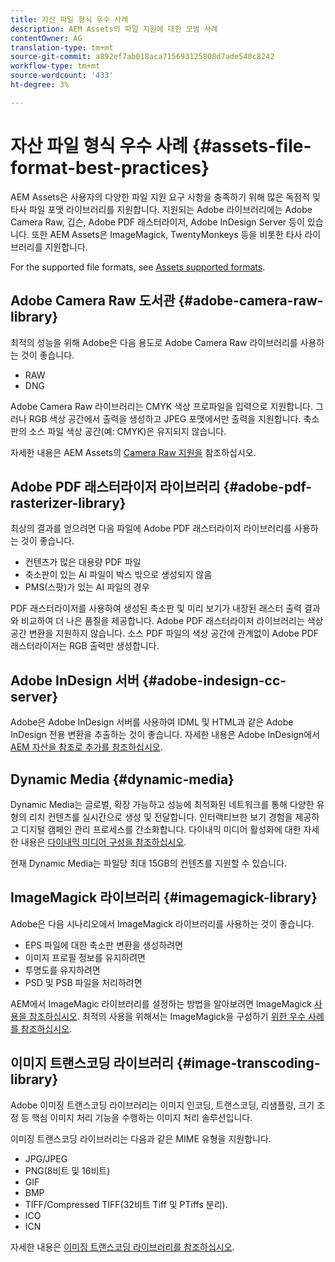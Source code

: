 ```yaml
---
title: 자산 파일 형식 우수 사례
description: AEM Assets의 파일 지원에 대한 모범 사례
contentOwner: AG
translation-type: tm+mt
source-git-commit: a892ef7ab018aca715693125808d7ade540c8242
workflow-type: tm+mt
source-wordcount: '433'
ht-degree: 3%

---
```



# 자산 파일 형식 우수 사례 {#assets-file-format-best-practices}

AEM Assets은 사용자의 다양한 파일 지원 요구 사항을 충족하기 위해 많은 독점적 및 타사 파일 포맷 라이브러리를 지원합니다. 지원되는 Adobe 라이브러리에는 Adobe Camera Raw, 깁슨, Adobe PDF 래스터라이저, Adobe InDesign Server 등이 있습니다. 또한 AEM Assets은 ImageMagick, TwentyMonkeys 등을 비롯한 타사 라이브러리를 지원합니다.

For the supported file formats, see [Assets supported formats](assets-formats.md).

## Adobe Camera Raw 도서관 {#adobe-camera-raw-library}

최적의 성능을 위해 Adobe은 다음 용도로 Adobe Camera Raw 라이브러리를 사용하는 것이 좋습니다.

* RAW
* DNG

Adobe Camera Raw 라이브러리는 CMYK 색상 프로파일을 입력으로 지원합니다. 그러나 RGB 색상 공간에서 출력을 생성하고 JPEG 포맷에서만 출력을 지원합니다. 축소판의 소스 파일 색상 공간(예: CMYK)은 유지되지 않습니다.

자세한 내용은 AEM Assets의 [Camera Raw 지원을](camera-raw.md) 참조하십시오.

## Adobe PDF 래스터라이저 라이브러리 {#adobe-pdf-rasterizer-library}

최상의 결과를 얻으려면 다음 파일에 Adobe PDF 래스터라이저 라이브러리를 사용하는 것이 좋습니다.

* 컨텐츠가 많은 대용량 PDF 파일
* 축소판이 있는 AI 파일이 박스 밖으로 생성되지 않음
* PMS(스팟)가 있는 AI 파일의 경우

PDF 래스터라이저를 사용하여 생성된 축소판 및 미리 보기가 내장된 래스터 출력 결과와 비교하여 더 나은 품질을 제공합니다. Adobe PDF 래스터라이저 라이브러리는 색상 공간 변환을 지원하지 않습니다. 소스 PDF 파일의 색상 공간에 관계없이 Adobe PDF 래스터라이저는 RGB 출력만 생성합니다.

## Adobe InDesign 서버 {#adobe-indesign-cc-server}

Adobe은 Adobe InDesign 서버를 사용하여 IDML 및 HTML과 같은 Adobe InDesign 전용 변환을 추출하는 것이 좋습니다. 자세한 내용은 Adobe InDesign에서 [AEM 자산을 참조로 추가를 참조하십시오](managing-linked-subassets.md#add-aem-assets-as-references-in-adobe-indesign).

## Dynamic Media  {#dynamic-media}

Dynamic Media는 글로벌, 확장 가능하고 성능에 최적화된 네트워크를 통해 다양한 유형의 리치 컨텐츠를 실시간으로 생성 및 전달합니다. 인터랙티브한 보기 경험을 제공하고 디지털 캠페인 관리 프로세스를 간소화합니다. 다이내믹 미디어 활성화에 대한 자세한 내용은 [다이내믹 미디어 구성을 참조하십시오](config-dynamic.md).

현재 Dynamic Media는 파일당 최대 15GB의 컨텐츠를 지원할 수 있습니다.

## ImageMagick 라이브러리 {#imagemagick-library}

Adobe은 다음 시나리오에서 ImageMagick 라이브러리를 사용하는 것이 좋습니다.

* EPS 파일에 대한 축소판 변환을 생성하려면
* 이미지 프로필 정보를 유지하려면
* 투명도를 유지하려면
* PSD 및 PSB 파일을 처리하려면

AEM에서 ImageMagic 라이브러리를 설정하는 방법을 알아보려면 ImageMagick [사용을 참조하십시오](media-handlers.md#an-example-using-imagemagick). 최적의 사용을 위해서는 ImageMagick을 구성하기 [위한 우수 사례를 참조하십시오](best-practices-for-imagemagick.md).

## 이미지 트랜스코딩 라이브러리 {#image-transcoding-library}

Adobe 이미징 트랜스코딩 라이브러리는 이미지 인코딩, 트랜스코딩, 리샘플링, 크기 조정 등 핵심 이미지 처리 기능을 수행하는 이미지 처리 솔루션입니다.

이미징 트랜스코딩 라이브러리는 다음과 같은 MIME 유형을 지원합니다.

* JPG/JPEG
* PNG(8비트 및 16비트)
* GIF
* BMP
* TIFF/Compressed TIFF(32비트 Tiff 및 PTiffs 분리).
* ICO
* ICN

자세한 내용은 [이미징 트랜스코딩 라이브러리를 참조하십시오](imaging-transcoding-library.md).
